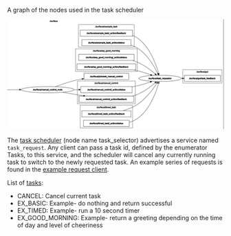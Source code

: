 A graph of the nodes used in the task scheduler

![Scheduler Node Graph](doc/images/SelectorNodeGraph.png)

The <a href="task_selector/task_selector.py">task scheduler</a> (node name task_selector) advertises a service named `task_request`. Any client can pass a task id, defined by the enumerator Tasks, to this service, and the scheduler will cancel any currently running task to switch to the newly requested task. An example series of requests is found in the  <a href="task_selector/example_request_client.py">example request client</a>.

List of <a href="task_selector/tasks.py">tasks</a>:
* CANCEL: Cancel current task
* EX_BASIC: Example- do nothing and return successful
* EX_TIMED: Example- run a 10 second timer
* EX_GOOD_MORNING: Example- return a greeting depending on the time of day and level of cheeriness
